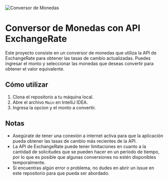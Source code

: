 ![Conversor de Monedas](https://cdn-icons-png.flaticon.com/512/10826/10826388.png)
# Conversor de Monedas con API ExchangeRate

Este proyecto consiste en un conversor de monedas que utiliza la API de ExchangeRate para obtener las tasas de cambio actualizadas. Puedes ingresar el monto y seleccionar las monedas que deseas convertir para obtener el valor equivalente.

## Cómo utilizar

1. Clona el repositorio a tu máquina local.
2. Abre el archivo `Main` en IntelliJ IDEA.
3. Ingresa la opcion y el monto a convertir.

## Notas

- Asegúrate de tener una conexión a internet activa para que la aplicación pueda obtener las tasas de cambio más recientes de la API.
- La API de ExchangeRate puede tener limitaciones en cuanto a la cantidad de solicitudes que se pueden hacer en un período de tiempo, por lo que es posible que algunas conversiones no estén disponibles temporalmente.
- Si encuentras algún error o problema, no dudes en abrir un issue en este repositorio para que pueda ser abordado.
